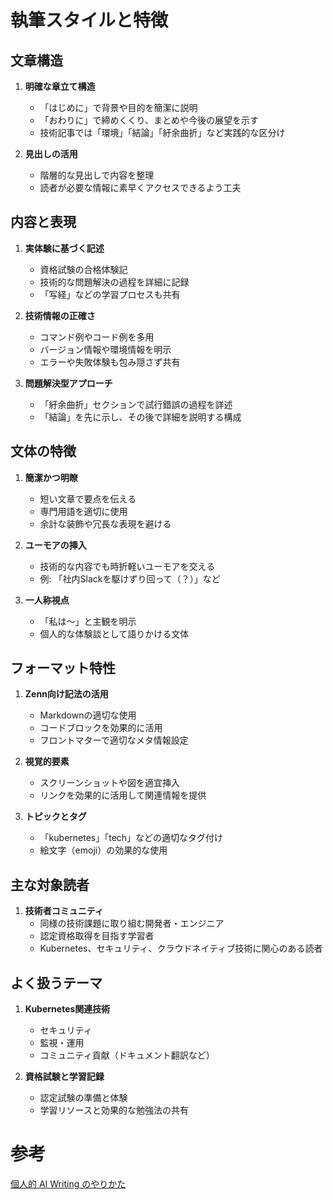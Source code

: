 # 執筆スタイルと特徴

## 文章構造

1. **明確な章立て構造**
   - 「はじめに」で背景や目的を簡潔に説明
   - 「おわりに」で締めくくり、まとめや今後の展望を示す
   - 技術記事では「環境」「結論」「紆余曲折」など実践的な区分け

2. **見出しの活用**
   - 階層的な見出しで内容を整理
   - 読者が必要な情報に素早くアクセスできるよう工夫

## 内容と表現

1. **実体験に基づく記述**
   - 資格試験の合格体験記
   - 技術的な問題解決の過程を詳細に記録
   - 「写経」などの学習プロセスも共有

2. **技術情報の正確さ**
   - コマンド例やコード例を多用
   - バージョン情報や環境情報を明示
   - エラーや失敗体験も包み隠さず共有

3. **問題解決型アプローチ**
   - 「紆余曲折」セクションで試行錯誤の過程を詳述
   - 「結論」を先に示し、その後で詳細を説明する構成

## 文体の特徴

1. **簡潔かつ明瞭**
   - 短い文章で要点を伝える
   - 専門用語を適切に使用
   - 余計な装飾や冗長な表現を避ける

2. **ユーモアの挿入**
   - 技術的な内容でも時折軽いユーモアを交える
   - 例: 「社内Slackを駆けずり回って（？）」など

3. **一人称視点**
   - 「私は〜」と主観を明示
   - 個人的な体験談として語りかける文体

## フォーマット特性

1. **Zenn向け記法の活用**
   - Markdownの適切な使用
   - コードブロックを効果的に活用
   - フロントマターで適切なメタ情報設定

2. **視覚的要素**
   - スクリーンショットや図を適宜挿入
   - リンクを効果的に活用して関連情報を提供

3. **トピックとタグ**
   - 「kubernetes」「tech」などの適切なタグ付け
   - 絵文字（emoji）の効果的な使用

## 主な対象読者

1. **技術者コミュニティ**
   - 同様の技術課題に取り組む開発者・エンジニア
   - 認定資格取得を目指す学習者
   - Kubernetes、セキュリティ、クラウドネイティブ技術に関心のある読者

## よく扱うテーマ

1. **Kubernetes関連技術**
   - セキュリティ
   - 監視・運用
   - コミュニティ貢献（ドキュメント翻訳など）

2. **資格試験と学習記録**
   - 認定試験の準備と体験
   - 学習リソースと効果的な勉強法の共有


# 参考
[個人的 AI Writing のやりかた](https://zenn.dev/yoshiko/articles/my-ai-writing)
